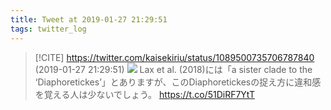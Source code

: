 ```yaml
---
title: Tweet at 2019-01-27 21:29:51
tags: twitter_log
---
```


> [!CITE] https://twitter.com/kaisekiriu/status/1089500735706787840 (2019-01-27 21:29:51)
> ![](https://twitter.com/kaisekiriu/status/1089500735706787840)
> Lax et al. (2018)には「a sister clade to the ‘Diaphoretickes’」とありますが、このDiaphoretickesの捉え方に違和感を覚える人は少ないでしょう。
> https://t.co/51DiRF7YtT
